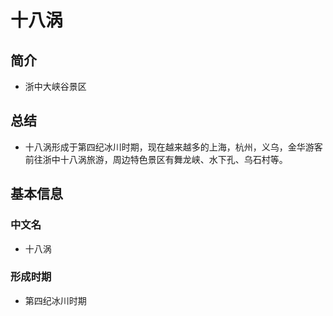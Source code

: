 # 十八涡
## 简介
- 浙中大峡谷景区
## 总结
- 十八涡形成于第四纪冰川时期，现在越来越多的上海，杭州，义乌，金华游客前往浙中十八涡旅游，周边特色景区有舞龙峡、水下孔、乌石村等。
## 基本信息
### 中文名
- 十八涡
### 形成时期
- 第四纪冰川时期

